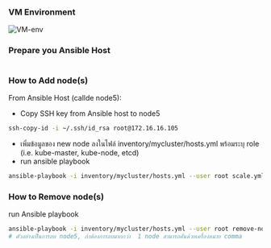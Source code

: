 ### VM Environment
![VM-env](https://github.com/manote101/kubernetes/blob/master/kubespray-vagrant-env/4%20Nodes%20Cluster%20-%20Kubespray.png)

### Prepare you Ansible Host
```

```

### How to Add node(s)
From Ansible Host (callde node5):
- Copy SSH key from Ansible host to node5
```sh
ssh-copy-id -i ~/.ssh/id_rsa root@172.16.16.105
```
- เพิ่มข้อมูลของ new node ลงในไฟล์ inventory/mycluster/hosts.yml พร้อมระบุ role (i.e. kube-master, kube-node, etcd)
- run ansible playbook
```sh
ansible-playbook -i inventory/mycluster/hosts.yml --user root scale.yml
```

### How to Remove node(s)
 run Ansible playbook
```sh
ansible-playbook -i inventory/mycluster/hosts.yml --user root remove-node.yml --extra-vars "node=node5"   
# ตัวอย่างเป็นการลบ node5, ถ้าต้องการลบมากกว่า  1 node สามารถคั่นด้วยเครื่องหมาย comma
```
